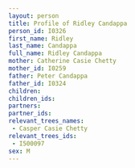 ```yaml
---
layout: person
title: Profile of Ridley Candappa
person_id: I0326
first_name: Ridley
last_name: Candappa
full_name: Ridley Candappa
mother: Catherine Casie Chetty
mother_id: I0259
father: Peter Candappa
father_id: I0324
children:
children_ids:
partners:
partner_ids:
relevant_trees_names:
 - Casper Casie Chetty
relevant_trees_ids:
 - I500097
sex: M
---
```


